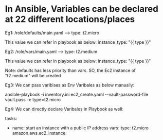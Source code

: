 # In Ansible, Variables can be declared at 22 different locations/places
Eg1: /role/defaults/main.yaml --> type: t2.micro

This value we can refer in playbook as below:
instance_type: "{{ type }}"

Eg2: /role/vars/main.yaml --> type: t2.medium

This value we can refer in playbook as below:
instance_type: "{{ type }}"

Note: defaults has less priority than vars. SO, the Ec2 instance of "t2.medium" will be created

Eg3: We can pass variblaes as Env Varibales as below manually:

ansible-playbook -i inventory.ini ec2_create.yaml --vault-password-file vault.pass -e type=t2.micro

Eg4: We can directly declare Varibales in Playbook as well:

tasks:
  - name: start an instance with a public IP address
    vars:
      type: t2.micro
    amazon.aws.ec2_instance:
